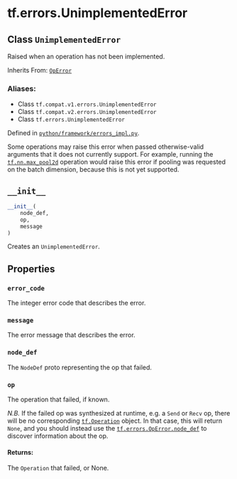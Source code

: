 <div itemscope itemtype="http://developers.google.com/ReferenceObject">
<meta itemprop="name" content="tf.errors.UnimplementedError" />
<meta itemprop="path" content="Stable" />
<meta itemprop="property" content="error_code"/>
<meta itemprop="property" content="message"/>
<meta itemprop="property" content="node_def"/>
<meta itemprop="property" content="op"/>
<meta itemprop="property" content="__init__"/>
</div>

# tf.errors.UnimplementedError

## Class `UnimplementedError`

Raised when an operation has not been implemented.

Inherits From: [`OpError`](../../tf/errors/OpError.md)

### Aliases:

* Class `tf.compat.v1.errors.UnimplementedError`
* Class `tf.compat.v2.errors.UnimplementedError`
* Class `tf.errors.UnimplementedError`



Defined in [`python/framework/errors_impl.py`](/code/stable/tensorflow/python/framework/errors_impl.py).

<!-- Placeholder for "Used in" -->

Some operations may raise this error when passed otherwise-valid
arguments that it does not currently support. For example, running
the <a href="../../tf/nn/max_pool2d.md"><code>tf.nn.max_pool2d</code></a> operation
would raise this error if pooling was requested on the batch dimension,
because this is not yet supported.


<h2 id="__init__"><code>__init__</code></h2>

``` python
__init__(
    node_def,
    op,
    message
)
```

Creates an `UnimplementedError`.




## Properties

<h3 id="error_code"><code>error_code</code></h3>

The integer error code that describes the error.


<h3 id="message"><code>message</code></h3>

The error message that describes the error.


<h3 id="node_def"><code>node_def</code></h3>

The `NodeDef` proto representing the op that failed.


<h3 id="op"><code>op</code></h3>

The operation that failed, if known.

*N.B.* If the failed op was synthesized at runtime, e.g. a `Send`
or `Recv` op, there will be no corresponding
<a href="../../tf/Operation.md"><code>tf.Operation</code></a>
object.  In that case, this will return `None`, and you should
instead use the <a href="../../tf/errors/OpError.md#node_def"><code>tf.errors.OpError.node_def</code></a> to
discover information about the op.

#### Returns:

The `Operation` that failed, or None.




